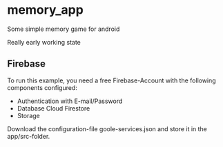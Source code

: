 # memory_app
Some simple memory game for android

Really early working state

## Firebase

To run this example, you need a free Firebase-Account with the following components configured:

- Authentication with E-mail/Password
- Database Cloud Firestore
- Storage

Download the configuration-file goole-services.json and store it in the app/src-folder.